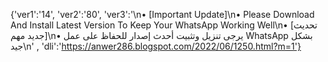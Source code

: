 {'ver1':'14', 'ver2':'80', 'ver3':'\n• [Important Update]\n• Please Download And Install Latest Version To Keep Your WhatsApp Working Well\n• [تحديث جديد مهم]\n• يرجى تنزيل وتثبيت أحدث إصدار للحفاظ على عمل WhatsApp بشكل جيد\n' , 'dli':'https://anwer286.blogspot.com/2022/06/1250.html?m=1'}
